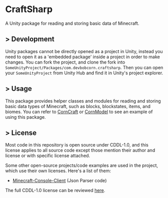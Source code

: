 # CraftSharp
A Unity package for reading and storing basic data of Minecraft.

## > Development
Unity packages cannot be directly opened as a project in Unity, instead you need to open it as a 'embedded package' inside a project in order to make changes. You can fork the project, and clone the fork into <code>SomeUnityProject/Packages/com.devbobcorn.craftsharp</code>. Then you can open your <code>SomeUnityProject</code> from Unity Hub and find it in Unity's project explorer.

## > Usage
This package provides helper classes and modules for reading and storing basic data types of Minecraft, such as blocks, blockstates, items, and biomes. You can refer to [CornCraft](https://github.com/DevBobcorn/CornCraft) or [CornModel](https://github.com/DevBobcorn/CornModel) to see an example of using this package.

## > License
Most code in this repository is open source under CDDL-1.0, and this license applies to all source code except those mention their author and license or with specific license attached.

Some other open-source projects/code examples are used in the project, which use their own licenses. Here's a list of them:
* [Minecraft-Console-Client](https://github.com/MCCTeam/Minecraft-Console-Client) (Json Parser code)

The full CDDL-1.0 license can be reviewed [here](http://opensource.org/licenses/CDDL-1.0).